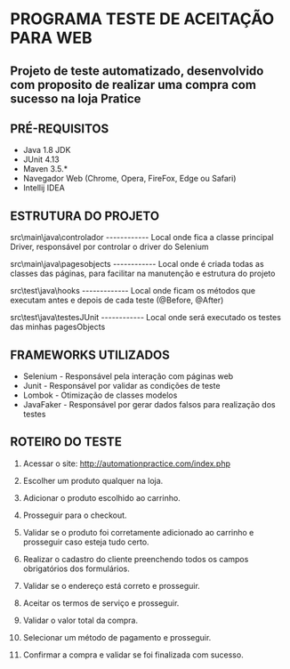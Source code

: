 
# PROGRAMA TESTE DE ACEITAÇÃO PARA WEB 


## Projeto de teste automatizado, desenvolvido com proposito de realizar uma compra com sucesso na loja Pratice


## PRÉ-REQUISITOS

*   Java 1.8 JDK
*   JUnit 4.13
*   Maven 3.5.*
*   Navegador Web (Chrome, Opera, FireFox, Edge ou Safari)
*   Intellij IDEA


## ESTRUTURA DO PROJETO


src\main\java\controlador 		------------  Local onde fica a classe principal Driver, responsável por controlar o driver do Selenium
           
               
src\main\java\pagesobjects  ------------  Local onde é criada todas as classes das páginas, para facilitar na manutenção e estrutura do projeto      


src\test\java\hooks        -------------  Local onde ficam os métodos que executam antes e depois de cada teste (@Before, @After)  


src\test\java\testesJUnit  ------------   Local onde será executado os testes das minhas pagesObjects                                                      	

    

## FRAMEWORKS UTILIZADOS

* Selenium - Responsável pela interação com páginas web
* Junit - Responsável por validar as condições de teste
* Lombok - Otimização de classes modelos
* JavaFaker - Responsável por gerar dados falsos para realização dos testes

## ROTEIRO DO TESTE

1. Acessar o site: http://automationpractice.com/index.php

2. Escolher um produto qualquer na loja.

3. Adicionar o produto escolhido ao carrinho.

4. Prosseguir para o checkout.

5. Validar se o produto foi corretamente adicionado ao carrinho e prosseguir caso esteja tudo certo.

6. Realizar o cadastro do cliente preenchendo todos os campos obrigatórios dos formulários.

7. Validar se o endereço está correto e prosseguir.

8. Aceitar os termos de serviço e prosseguir.

9. Validar o valor total da compra.

10. Selecionar um método de pagamento e prosseguir.

11. Confirmar a compra e validar se foi finalizada com sucesso.

